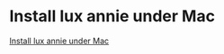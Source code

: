 # Install lux annie under Mac
[Install lux annie under Mac](https://aiwithcloud.com/2022/09/19/install_lux_annie_under_mac/)